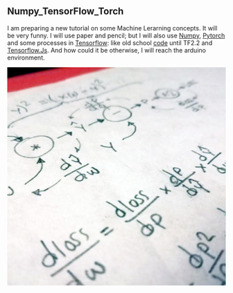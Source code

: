 ## Numpy_TensorFlow_Torch  
I am preparing a new tutorial on some Machine Lerarning concepts. It will be very funny. I will use paper and pencil; but I will also use [Numpy](https://github.com/sandroormeno/Numpy_TensorFlow_Torch/blob/master/linear_regression_in_numpy_final.ipynb), [Pytorch](https://github.com/sandroormeno/Numpy_TensorFlow_Torch/blob/master/linear_regression_in_torch_final.ipynb) and some processes in [Tensorflow](https://github.com/sandroormeno/Numpy_TensorFlow_Torch/blob/master/linear_regression_in_TensorFlow_final.ipynb): like old school [code](https://github.com/sandroormeno/Numpy_TensorFlow_Torch/blob/master/linear_regression_in_TensorFlow_final_old_school.ipynb) until TF2.2 and [Tensorflow.Js](https://github.com/sandroormeno/Numpy_TensorFlow_Torch/blob/master/linear_regression_in_TensorFlowJs.html). And how could it be otherwise, I will reach the arduino environment. 

![imagen](sketch.jpg)  

